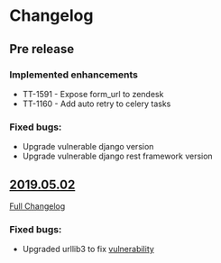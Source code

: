 # Changelog

## Pre release

### Implemented enhancements

- TT-1591 - Expose form_url to zendesk
- TT-1160 - Add auto retry to celery tasks

### Fixed bugs:

- Upgrade vulnerable django version
- Upgrade vulnerable django rest framework version

## [2019.05.02](https://github.com/uktrade/directory-forms-api/releases/tag/2019.05.02)
[Full Changelog](https://github.com/uktrade/directory-forms-api/compare/2019.01.28_1...2019.05.02)

### Fixed bugs:

- Upgraded urllib3 to fix [vulnerability](https://nvd.nist.gov/vuln/detail/CVE-2019-11324)
